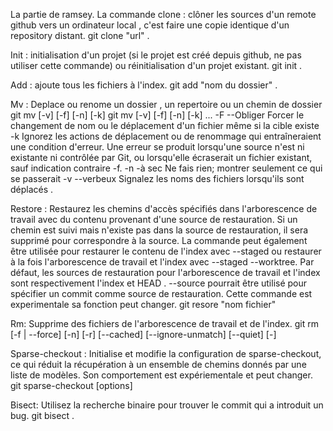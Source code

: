 La partie de ramsey. La commande clone : clôner les sources d'un remote github vers un ordinateur local , c'est faire une copie identique d'un repository distant. git clone "url" .

Init : initialisation d'un projet (si le projet est créé depuis github, ne pas utiliser cette commande) ou réinitialisation d'un projet existant. git init .

Add : ajoute tous les fichiers à l'index. git add "nom du dossier" .

Mv : Deplace ou renome un dossier , un repertoire ou un chemin de dossier git mv [-v] [-f] [-n] [-k] git mv [-v] [-f] [-n] [-k] ... -F --Obliger Forcer le changement de nom ou le déplacement d'un fichier même si la cible existe -k Ignorez les actions de déplacement ou de renommage qui entraîneraient une condition d'erreur. Une erreur se produit lorsqu'une source n'est ni existante ni contrôlée par Git, ou lorsqu'elle écraserait un fichier existant, sauf indication contraire -f. -n -à sec Ne fais rien; montrer seulement ce qui se passerait -v --verbeux Signalez les noms des fichiers lorsqu'ils sont déplacés .

Restore : Restaurez les chemins d'accès spécifiés dans l'arborescence de travail avec du contenu provenant d'une source de restauration. Si un chemin est suivi mais n'existe pas dans la source de restauration, il sera supprimé pour correspondre à la source. La commande peut également être utilisée pour restaurer le contenu de l'index avec --staged ou restaurer à la fois l'arborescence de travail et l'index avec --staged --worktree. Par défaut, les sources de restauration pour l'arborescence de travail et l'index sont respectivement l'index et HEAD . --source pourrait être utilisé pour spécifier un commit comme source de restauration. Cette commande est experimentale sa fonction peut changer. git resore "nom fichier"

Rm: Supprime des fichiers de l'arborescence de travail et de l'index. git rm [-f | --force] [-n] [-r] [--cached] [--ignore-unmatch] [--quiet] [-]

Sparse-checkout : Initialise et modifie la configuration de sparse-checkout, ce qui réduit la récupération à un ensemble de chemins donnés par une liste de modèles. Son comportement est expériementale et peut changer. git sparse-checkout [options]

Bisect: Utilisez la recherche binaire pour trouver le commit qui a introduit un bug. git bisect .


